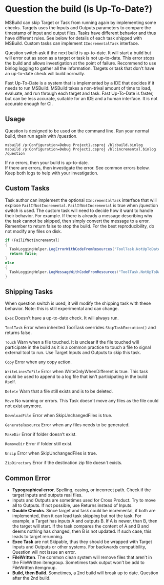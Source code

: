 
# Question the build (Is Up-To-Date?)

MSBuild can skip Target or Task from running again by implementing some checks. Targets uses the Inputs and Outputs parameters to compare the timestamp of input and output files. Tasks have different behavior and thus have different rules. See below for details of each task shipped with MSBuild. Custom tasks can implement `IIncrementalTask` interface.

Question switch ask if the next build is up-to-date. It will start a build but will error out as soon as a target or task is not up-to-date. This error stops the build and allows investigation at the point of failure. Recommend to use binlog logging to gather all the information. Targets or task that don't have an up-to-date check will build normally. 

Fast Up-To-Date is a system that is implemented by a IDE that decides if it needs to run MSBuild.  MSBuild takes a non-trival amount of time to load, evaluate, and run through each target and task.  Fast Up-To-Date is faster, but can be less accurate, suitable for an IDE and a human interface.  It is not accurate enough for CI.

## Usage
Question is designed to be used on the command line.  Run your normal build, then run again with /question.
```
msbuild /p:Configuration=Debug Project1.csproj /bl:build.binlog
msbuild /p:Configuration=Debug Project1.csproj /bl:incremental.binlog /question
```
If no errors, then your build is up-to-date.  
If there are errors, then investigate the error.  See common errors below.  Keep both logs to help with your investigation.

## Custom Tasks
Task author can implement the optional `IIncrementalTask` interface that will explose `FailIfNotIncremental`. `FailIfNotIncremental` is true when /question switch is used. The custom task will need to decide how it want to handle their behavior.  For example.  If there is already a message describing why the task cannot be skipped, then simply convert the message to a error. Remember to return false to stop the build.  For the best reproducibility, do not modify any files on disk.

```C#
if (FailIfNotIncremental)
{
  TaskLoggingHelper.LogErrorWithCodeFromResources("ToolTask.NotUpToDate");
  return false;
}
else
{
  TaskLoggingHelper.LogMessageWithCodeFromResources("ToolTask.NotUpToDate");
}
```

## Shipping Tasks
When question switch is used, it will modify the shipping task with these behavior.  Note: this is still experimental and can change.

`Exec`
Doesn't have a up-to-date check.  It will always run.

`ToolTask`
Error when inherited ToolTask overrides `SkipTaskExecution()` and returns false.

`Touch`
Warn when a file touched.  It is unclear if the file touched will participate in the build as it is a common practice to touch a file to signal external tool to run.  Use Target Inputs and Outputs to skip this task.

`Copy`
Error when any copy action.

`WriteLinesToFile`
Error when WriteOnlyWhenDifferent is true.  This task could be used to append to a log file that isn't participating in the build itself.

`Delete`
Warn that a file still exists and is to be deleted.

`Move`
No warning or errors.  This Task doesn't move any files as the file could not exist anymore.

`DownloadFile`
Error when SkipUnchangedFiles is true.

`GenerateResource` 
Error when any files needs to be generated.

`MakeDir`
Error if folder doesn't exist.

`RemoveDir`
Error if folder still exist.

`Unzip`
Error when SkipUnchangedFiles is true.

`ZipDirectory`
Error if the destination zip file doesn't exists.


## Common Error
- **Typographical error**. Spelling, casing, or incorrect path.  Check if the target inputs and outputs real files.
- Inputs and Outputs are sometimes used for Cross Product. Try to move all to Outputs. If not possible, use Returns instead of Inputs.
- **Double Checks**.  Since target and task could be incremental, if both are implemented, then it can lead task skipping but not the task.  For example, a Target has inputs A and outputs B.  If A is newer, than B, then the target will start.  If the task compares the content of A and B and deems nothing has changed, then B is not updated.  If such case, this leads to target rerunning.
- **Exec Task** are not Skipable, thus they should be wrapped with Target Inputs and Outputs or other systems.  For backwards compatibility, Question will not issue an error.
- **FileWritten**.  The common clean system will remove files that aren't in the FileWritten itemgroup.  Sometimes task output won't be add to FileWritten itemgroup.
- **Build, then Build**.  Sometimes, a 2nd build will break up to date.  Question after the 2nd build. 
